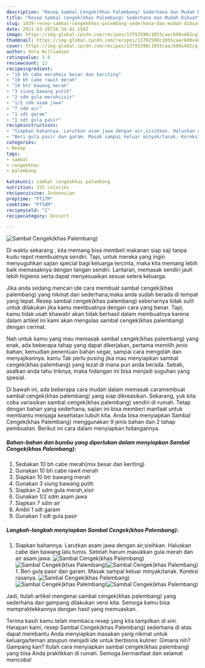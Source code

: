 ```yaml
---
description: "Resep Sambal Cengek(khas Palembang) Sederhana dan Mudah Dibuat"
title: "Resep Sambal Cengek(khas Palembang) Sederhana dan Mudah Dibuat"
slug: 1039-resep-sambal-cengekkhas-palembang-sederhana-dan-mudah-dibuat
date: 2021-03-26T16:34:41.156Z
image: https://img-global.cpcdn.com/recipes/13792590c1055caa/680x482cq70/sambal-cengekkhas-palembang-foto-resep-utama.jpg
thumbnail: https://img-global.cpcdn.com/recipes/13792590c1055caa/680x482cq70/sambal-cengekkhas-palembang-foto-resep-utama.jpg
cover: https://img-global.cpcdn.com/recipes/13792590c1055caa/680x482cq70/sambal-cengekkhas-palembang-foto-resep-utama.jpg
author: Vera Williamson
ratingvalue: 3.8
reviewcount: 13
recipeingredient:
- "10 bh cabe merahmix besar dan keriting"
- "10 bh cabe rawit merah"
- "10 btr bawang merah"
- "3 siung bawang putih"
- "2 sdm gula merahsisir"
- "1/2 sdm asam jawa"
- "7 sdm air"
- "1 sdt garam"
- "1 sdt gula pasir"
recipeinstructions:
- "Siapkan bahannya. Larutkan asam jawa dengan air,sisihkan. Haluskan cabe dan bawang lalu tumis. Setelah harum masukkan gula merah dan air asam jawa."
- "Beri gula pasir dan garam. Masak sampai keluar minyak/tanak. Koreksi rasanya."
categories:
- Resep
tags:
- sambal
- cengekkhas
- palembang

katakunci: sambal cengekkhas palembang 
nutrition: 155 calories
recipecuisine: Indonesian
preptime: "PT17M"
cooktime: "PT58M"
recipeyield: "2"
recipecategory: Dessert

---
```



![Sambal Cengek(khas Palembang)](https://img-global.cpcdn.com/recipes/13792590c1055caa/680x482cq70/sambal-cengekkhas-palembang-foto-resep-utama.jpg)

Di waktu  sekarang , kita memang bisa membeli makanan siap saji tanpa kudu repot membuatnya sendiri. Tapi, untuk mereka yang ingin menyuguhkan sajian special bagi keluarga tercinta, maka kita memang lebih baik memasaknya dengan tangan sendiri. Lantaran, memasak sendiri jauh lebih higienis serta dapat menyesuaikan sesuai selera keluarga.

Jika anda sedang mencari ide cara membuat sambal cengek(khas palembang) yang nikmat dan sederhana,maka anda sudah berada di tempat yang tepat. Resep sambal cengek(khas palembang)  sebenarnya tidak sulit untuk dilakukan jika kamu membuatnya dengan cara yang benar. Tapi, kamu tidak usah khawatir akan tidak berhasil dalam membuatnya 
karena dalam artikel ini kami akan mengulas sambal cengek(khas palembang) dengan cermat.  



Nah untuk kamu yang mau memasak sambal cengek(khas palembang) yang enak, ada beberapa tahap yang dapat dikerjakan, pertama memilih jenis bahan, kemudian penentuan bahan segar, sampai cara mengolah dan menyajikannya. kamu Tak perlu pusing jika mau menyiapkan sambal cengek(khas palembang) yang lezat di mana pun anda berada. Sebab, asalkan anda  tahu triknya, maka hidangan ini bisa menjadi suguhan yang spesial.

Di bawah ini, ada beberapa cara mudah dalam memasak caramembuat sambal cengek(khas palembang) yang siap dikreasikan. Sekarang, yuk kita coba variasikan sambal cengek(khas palembang) sendiri di rumah. Tetap dengan bahan yang sederhana, sajian ini bisa memberi manfaat untuk membantu menjaga kesehatan tubuh kita. Anda bisa menyiapkan Sambal Cengek(khas Palembang) menggunakan 9 jenis bahan dan 2 tahap pembuatan. Berikut ini cara dalam menyiapkan hidangannya.

<!--inarticleads1-->

##### Bahan-bahan dan bumbu yang diperlukan dalam menyiapkan Sambal Cengek(khas Palembang):

1. Sediakan 10 bh cabe merah(mix besar dan keriting)
1. Gunakan 10 bh cabe rawit merah
1. Siapkan 10 btr bawang merah
1. Gunakan 3 siung bawang putih
1. Siapkan 2 sdm gula merah,sisir
1. Gunakan 1/2 sdm asam jawa
1. Siapkan 7 sdm air
1. Ambil 1 sdt garam
1. Gunakan 1 sdt gula pasir




<!--inarticleads2-->

##### Langkah-langkah menyiapkan Sambal Cengek(khas Palembang):

1. Siapkan bahannya. Larutkan asam jawa dengan air,sisihkan. Haluskan cabe dan bawang lalu tumis. Setelah harum masukkan gula merah dan air asam jawa.
<img src="https://img-global.cpcdn.com/steps/dedd73bb1cfb90c4/160x128cq70/sambal-cengekkhas-palembang-langkah-memasak-1-foto.jpg" alt="Sambal Cengek(khas Palembang)"><img src="https://img-global.cpcdn.com/steps/5957d1c39ca16f9e/160x128cq70/sambal-cengekkhas-palembang-langkah-memasak-1-foto.jpg" alt="Sambal Cengek(khas Palembang)"><img src="https://img-global.cpcdn.com/steps/f4f34ff60f4d9ebf/160x128cq70/sambal-cengekkhas-palembang-langkah-memasak-1-foto.jpg" alt="Sambal Cengek(khas Palembang)">1. Beri gula pasir dan garam. Masak sampai keluar minyak/tanak. Koreksi rasanya.
<img src="https://img-global.cpcdn.com/steps/f9fb47d7a0dee6b1/160x128cq70/sambal-cengekkhas-palembang-langkah-memasak-2-foto.jpg" alt="Sambal Cengek(khas Palembang)"><img src="https://img-global.cpcdn.com/steps/d6c618790ce878d5/160x128cq70/sambal-cengekkhas-palembang-langkah-memasak-2-foto.jpg" alt="Sambal Cengek(khas Palembang)"><img src="https://img-global.cpcdn.com/steps/fe312b74f5e9b2e4/160x128cq70/sambal-cengekkhas-palembang-langkah-memasak-2-foto.jpg" alt="Sambal Cengek(khas Palembang)">



Jadi, itulah artikel mengenai  sambal cengek(khas palembang)  yang sederhana dan gampang dilakukan versi kita. Semoga kamu bisa mempraktekkannya dengan hasil yang memuaskan. 

Terima kasih kamu telah membaca resep yang kita tampilkan di sini. Harapan kami, resep  Sambal Cengek(khas Palembang) sederhana di atas dapat membantu Anda menyiapkan masakan yang nikmat untuk keluarga/teman ataupun menjadi ide untuk berbisnis kuliner. Gimana nih? Gampang kan? Itulah cara menyiapkan sambal cengek(khas palembang) yang bisa Anda praktikkan di rumah. Semoga bermanfaat dan selamat mencoba!

